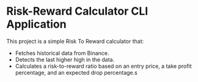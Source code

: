 # Risk-Reward Calculator CLI Application

This project is a simple Risk To Reward calculator that:

-   Fetches historical data from Binance.
-   Detects the last higher high in the data.
-   Calculates a risk-to-reward ratio based on an entry price, a take profit percentage, and an expected drop percentage.s
